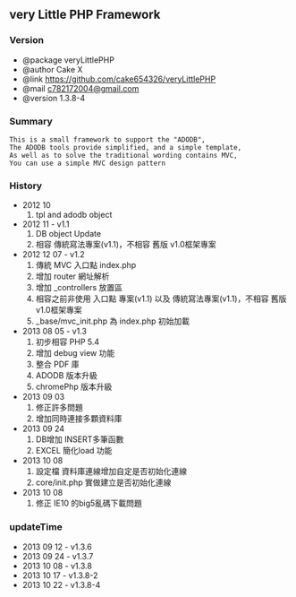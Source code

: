## very Little PHP Framework

### Version
*  @package     veryLittlePHP
*  @author      Cake X
*  @link        https://github.com/cake654326/veryLittlePHP
*  @mail        c782172004@gmail.com
*  @version     1.3.8-4

### Summary
	This is a small framework to support the "ADODB",
	The ADODB tools provide simplified, and a simple template,
	As well as to solve the traditional wording contains MVC,
	You can use a simple MVC design pattern

### History
*  2012 10
	1. tpl and adodb object
*  2012 11     - v1.1
	1. DB object Update
	2. 相容 傳統寫法專案(v1.1)，不相容 舊版 v1.0框架專案
*  2012 12 07  - v1.2
	1. 傳統 MVC 入口點 index.php
	2. 增加 router 網址解析 
	3. 增加 _controllers 放置區
	4. 相容之前非使用 入口點 專案(v1.1) 以及 傳統寫法專案(v1.1)，不相容 舊版 v1.0框架專案
	5. _base/mvc_init.php 為 index.php 初始加載
*  2013 08 05  - v1.3
	1. 初步相容 PHP 5.4
	2. 增加 debug view 功能
	3. 整合 PDF 庫
	4. ADODB 版本升級
	5. chromePhp 版本升級
*  2013 09 03
	1. 修正許多問題
	2. 增加同時連接多顆資料庫
*  2013 09 24
	1. DB增加 INSERT多筆函數 
	2. EXCEL 簡化load 功能
*  2013 10 08
	1. 設定檔 資料庫連線增加自定是否初始化連線
	2. core/init.php 實做建立是否初始化連線
*  2013 10 08
	1. 修正 IE10 的big5亂碼下載問題
### updateTime
*  2013 09 12 - v1.3.6 
*  2013 09 24 - v1.3.7
*  2013 10 08 - v1.3.8
*  2013 10 17 - v1.3.8-2
*  2013 10 22 - v1.3.8-4




